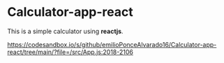 # Calculator-app-react
This is a simple calculator using **reactjs**.

https://codesandbox.io/s/github/emilioPonceAlvarado16/Calculator-app-react/tree/main/?file=/src/App.js:2018-2106
